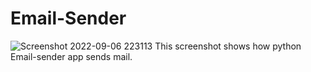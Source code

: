 ﻿# Email-Sender
![Screenshot 2022-09-06 223113](https://user-images.githubusercontent.com/67917361/188699862-5b89aae9-d9ea-4bea-9c72-8ca4e4d6b371.png)
This screenshot shows how python Email-sender app sends mail.
